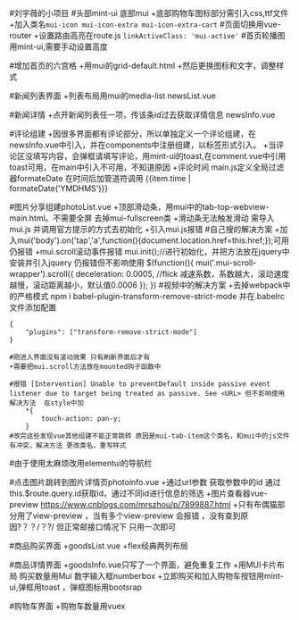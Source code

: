 #刘宇薇的小项目
#头部mint-ui 底部mui
+底部购物车图标部分需引入css,ttf文件
+加入类名`mui-icon mui-icon-extra mui-icon-extra-cart`
#页面切换用vue-router
+设置路由高亮在route.js `linkActiveClass: 'mui-active'`
#首页轮播图用mint-ui,需要手动设置高度

#增加首页的六宫格 
+用mui的grid-default.html
+然后更换图标和文字，调整样式

#新闻列表界面
+列表布局用mui的media-list newsList.vue

#新闻详情
+点开新闻列表任一项，传该条id过去获取详情信息 newsInfo.vue

#评论组建
+因很多界面都有评论部分，所以单独定义一个评论组建，在newsInfo.vue中引入，并在components中注册组建，以标签形式引入。
+当评论区没填写内容，会弹框请填写评论，用mint-ui的toast,在comment.vue中引用toast可用，在main中引入不可用，不知道原因
+评论时间 main.js定义全局过滤器formateDate 在时间后加管道符调用 {{item.time | formateDate('YMDHMS')}}

#图片分享组建photoList.vue
	+顶部滑动条，用mui中的tab-top-webview-main.html。不需要全屏 去掉mui-fullscreen类
	+滑动条无法触发滑动 需导入mui.js 并调用官方提示的方式去初始化
	+引入mui.js报错 
	#自己搜的解决方案
	+加入mui('body').on('tap','a',function(){document.location.href=this.href;});可用 仍报错
	+mui.scroll滚动事件报错 
	mui.init();//进行初始化，并把方法放在jquery中 安装并引入jquery 仍报错但不影响使用
	$(function(){
		mui('.mui-scroll-wrapper').scroll({
			deceleration: 0.0005, //flick 减速系数，系数越大，滚动速度越慢，滚动距离越小，默认值0.0006
		});
	})
	#视频中的解决方案
	+去掉webpack中的严格模式 npm i babel-plugin-transform-remove-strict-mode 并在.babelrc 文件添加配置

	{
		"plugins": ["transform-remove-strict-mode"]
	}

	#刚进入界面没有滚动效果 只有刷新界面后才有
	+需要把mui.scroll方法放在mounted钩子函数中

	#报错 [Intervention] Unable to preventDefault inside passive event listener due to target being treated as passive. See <URL> 但不影响使用 解决方法  在style中加
		*{
			touch-action: pan-y;
		}
	#改完这些发现vue其他组建不能正常跳转 原因是mui-tab-item这个类名，和mui中的js文件有冲突，解决方法 更改类名，重写样式
#由于使用太麻烦改用elementui的导航栏

#点击图片跳转到图片详情页photoinfo.vue
+通过url参数 获取参数中的id 通过this.$route.query.id获取id，通过不同id进行信息的筛选
+图片查看器vue-preview https://www.cnblogs.com/mrszhou/p/7899887.html
+只有布偶猫部分用了view-preview ，当有多个view-preview 会报错 ，没有查到原因?？？/？?/
但正常邮接口情况下 只用一次即可


#商品购买界面 
+goodsList.vue
+flex经典两列布局

#商品详情界面
+goodsInfo.vue只写了一个界面，避免重复工作
+用MUI卡片布局 购买数量用Mui 数字输入框numberbox
+立即购买和加入购物车按钮用mint-ui,弹框用toast ，弹框图标用bootsrap

#购物车界面
+购物车数量用vuex